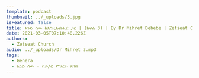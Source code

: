 ```yaml
---
template: podcast
thumbnail: ../_uploads/3.jpg
isFeatured: false
title: አንድ ሰው ከእግዚአብሔር ጋር | (ክፍል 3) | By Dr Mihret Debebe | Zetseat Church
date: 2021-03-05T07:10:48.226Z
authors:
  - Zetseat Church
audio: ../_uploads/Dr Mihret 3.mp3
tags:
  - Genera
  - አንድ ሰው - በዶ/ር ምሀረት ደበበ
---
```

